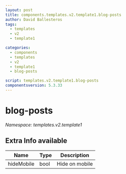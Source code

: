 ```yaml
---
layout: post
title: components.templates.v2.template1.blog-posts
author: David Ballesteros
tags:
  - templates
  - v2
  - template1

categories:
  - components
  - templates
  - v2
  - template1
  - blog-posts

script: templates.v2.template1.blog-posts
componentsversion: 5.3.33
---
```

# blog-posts

*Namespace: templates.v2.template1*

## Extra Info available

| Name | Type | Description |
| --- | --- | --- |
| hideMobile | bool | Hide on mobile |
